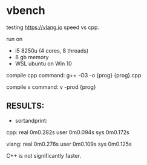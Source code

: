 # vbench

testing https://vlang.io speed vs cpp.

run on

- i5 8250u (4 cores, 8 threads)
- 8 gb memory
- WSL ubuntu on Win 10

compile cpp command:
g++ -O3 -o {prog} {prog}.cpp

compile v command:
v -prod {prog}

## RESULTS:

- sortandprint:

cpp:
real 0m0.282s
user 0m0.094s
sys 0m0.172s

vlang:
real 0m0.276s
user 0m0.109s
sys 0m0.125s

C++ is not significantly faster.
